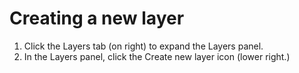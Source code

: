 # Creating a new layer

1. Click the Layers tab (on right) to expand the Layers panel. 
2. In the Layers panel, click the Create new layer icon (lower right.) 